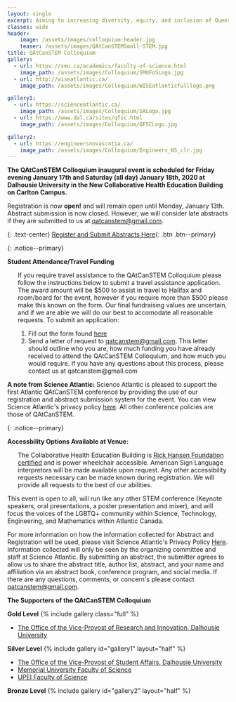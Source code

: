 ```yaml
---
layout: single
excerpt: Aiming to increasing diversity, equity, and inclusion of Queer folks in STEM across Atlantic Canada (and Beyond!)
classes: wide
header:
    image: /assets/images/colloquium-header.jpg
    teaser: /assets/images/QAtCanSTEMSmall-STEM.jpg
title: QAtCanSTEM Colloquium
gallery:
  - url: https://smu.ca/academics/faculty-of-science.html
    image_path: /assets/images/Colloquium/SMUFoSLogo.jpg
  - url: http://wiseatlantic.ca/
    image_path: /assets/images/Colloquium/WISEatlanticfulllogo.png

gallery1:
  - url: https://scienceatlantic.ca/
    image_path: /assets/images/Colloquium/SALogo.jpg
  - url: https://www.dal.ca/sites/qfsc.html
    image_path: /assets/images/Colloquium/QFSCLogo.jpg

gallery2:
  - url: https://engineersnovascotia.ca/
    image_path: /assets/images/Colloquium/Engineers_NS_clr.jpg
---
```


**The QAtCanSTEM Colloquium inaugural event is scheduled for Friday evening January 17th and Saturday (all day) January 18th, 2020 at Dalhousie University in the New Collaborative Health Education Building on Carlton Campus.**

Registration is now **open!** and will remain open until Monday, January 13th. Abstract submission is now closed. However, we will consider late abstracts if they are submitted to us at [qatcanstem@gmail.com](mailto:qatcanstem@gmail.com).

{: .text-center}
[Register and Submit Abstracts Here](https://ciab.scienceatlantic.ca/qatcanstem/){: .btn .btn--primary}

{: .notice--primary}
<div>
<b>Student Attendance/Travel Funding</b>
<ul>
   If you require travel assistance to the QAtCanSTEM Colloquium please follow the instructions below to submit a travel assistance application. The award amount will be $500 to assist in travel to Halifax and room/board for the event, however if you require more than $500 please make this known on the form. Our final fundraising values are uncertain, and if we are able we will do our best to accomodate all reasonable requests.
   To submit an application:
    <ol>
        <li>Fill out the form found <a href="https://forms.office.com/Pages/ResponsePage.aspx?id=mRm4YH8LLUGSo-F9iunj4Baf5vZzy5JMujeKLsFY7KNUQkJQUjRRNVpLWkw1REhaWk85RDZXWFVURi4u" target="_blank">here</a></li>
    <li>Send a letter of request to <a href="mailto:qatcanstem@gmail.com">qatcanstem@gmail.com</a>. This letter should outline who you are, how much funding you have already received to attend the QAtCanSTEM Colloquium, and how much you would require. If you have any questions about this process, please contact us at qatcanstem@gmail.com</li>
    </ol>
</ul>
</div>

**A note from Science Atlantic:** Science Atlantic is pleased to support the first Atlantic QAtCanSTEM conference by providing the use of our registration and abstract submission system for the event. You can view Science Atlantic's privacy policy [here](https://scienceatlantic.ca/about/policies/#PP). All other conference policies are those of QAtCanSTEM.

{: .notice--primary}
<div>
<b>Accessbility Options Available at Venue:</b>
<ul>
    The Collaborative Health Education Building is <a href="https://rhfac.csaregistries.ca/Site/SiteDetail.aspx?Id=1123" target="_blank">Rick Hansen Foundation certified</a> and is power wheelchair accessible. American Sign Language interpretors will be made available upon request. Any other accessibility requests necessary can be made known during registration. We will provide all requests to the best of our abilities.
</ul>
</div>

This event is open to all, will run like any other STEM conference (Keynote speakers, oral presentations, a poster presentation and mixer), and will focus the voices of the LGBTQ+ community within Science, Technology, Engineering, and Mathematics within Atlantic Canada. 

For more information on how the information collected for Abstract and Registration will be used, please visit Science Atlantic's Privacy Policy [Here](https://scienceatlantic.ca/about/policies/#PP). Information collected will only be seen by the organizing committee and staff at Science Atlantic. By submitting an abstract, the submitter agrees to allow us to share the abstract title, author list, abstract, and your name and affiliation via an abstract book, conference program, and social media. If there are any questions, comments, or concern's please contact [qatcanstem@gmail.com](mailto:qatcanstem@gmail.com).

**The Supporters of the QAtCanSTEM Colloquium**

**Gold Level**
{% include gallery class="full" %}
- [The Office of the Vice-Provost of Research and Innovation, Dalhousie University](https://www.dal.ca/dept/senior-administration/vp-research.html)

**Silver Level**
{% include gallery id="gallery1" layout="half" %}
- [The Office of the Vice-Provost of Student Affairs, Dalhousie University](https://www.dal.ca/dept/senior-administration/vp-student-services.html)
- [Memorial University Faculty of Science](https://www.mun.ca/science/)
- [UPEI Faculty of Science](https://www.upei.ca/science)

**Bronze Level**
{% include gallery id="gallery2" layout="half" %}